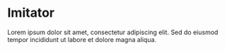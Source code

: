 # Imitator

Lorem ipsum dolor sit amet, consectetur adipiscing elit. Sed do eiusmod tempor incididunt ut labore et dolore magna aliqua.
